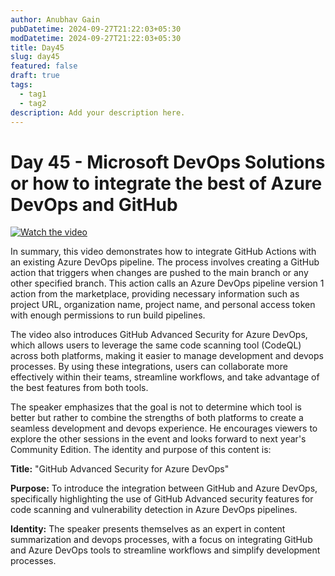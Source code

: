 ```yaml
---
author: Anubhav Gain
pubDatetime: 2024-09-27T21:22:03+05:30
modDatetime: 2024-09-27T21:22:03+05:30
title: Day45
slug: day45
featured: false
draft: true
tags:
  - tag1
  - tag2
description: Add your description here.
---
```


# Day 45 - Microsoft DevOps Solutions or how to integrate the best of Azure DevOps and GitHub

[![Watch the video](/thumbnails/day45.png)](https://www.youtube.com/watch?v=NqGUVOSRe6g)

In summary, this video demonstrates how to integrate GitHub Actions with an existing Azure DevOps pipeline. The process involves creating a GitHub action that triggers when changes are pushed to the main branch or any other specified branch. This action calls an Azure DevOps pipeline version 1 action from the marketplace, providing necessary information such as project URL, organization name, project name, and personal access token with enough permissions to run build pipelines.

The video also introduces GitHub Advanced Security for Azure DevOps, which allows users to leverage the same code scanning tool (CodeQL) across both platforms, making it easier to manage development and devops processes. By using these integrations, users can collaborate more effectively within their teams, streamline workflows, and take advantage of the best features from both tools.

The speaker emphasizes that the goal is not to determine which tool is better but rather to combine the strengths of both platforms to create a seamless development and devops experience. He encourages viewers to explore the other sessions in the event and looks forward to next year's Community Edition.
The identity and purpose of this content is:

**Title:** "GitHub Advanced Security for Azure DevOps"

**Purpose:** To introduce the integration between GitHub and Azure DevOps, specifically highlighting the use of GitHub Advanced security features for code scanning and vulnerability detection in Azure DevOps pipelines.

**Identity:** The speaker presents themselves as an expert in content summarization and devops processes, with a focus on integrating GitHub and Azure DevOps tools to streamline workflows and simplify development processes.
